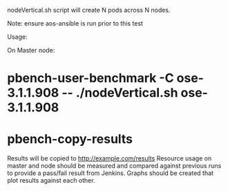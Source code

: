 nodeVertical.sh script will create N pods across N nodes.

Note:  ensure aos-ansible is run prior to this test

Usage:

On Master node:
# pbench-user-benchmark -C ose-3.1.1.908 -- ./nodeVertical.sh ose-3.1.1.908
# pbench-copy-results

Results will be copied to http://example.com/results
Resource usage on master and node should be measured and compared against previous runs to provide a pass/fail result from Jenkins.
Graphs should be created that plot results against each other.
